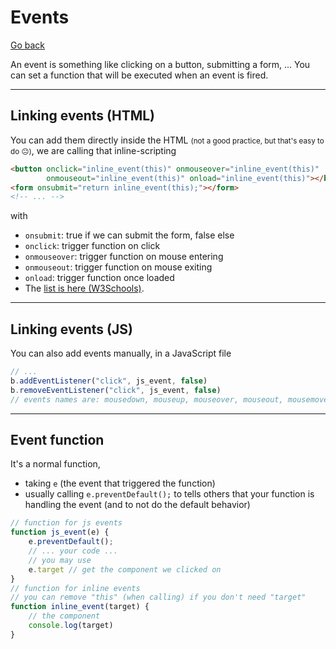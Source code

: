 # Events

[Go back](../../../../../archives/info/web/_old#javascript-for-websites)

An event is something like clicking on a button, submitting a form, ... You can set a function that will be executed when an event is fired.

<hr class="sl">

## Linking events (HTML)

You can add them directly inside the HTML <small>(not a good practice, but that's easy to do 😐)</small>, we are calling that inline-scripting

```html
<button onclick="inline_event(this)" onmouseover="inline_event(this)" 
        onmouseout="inline_event(this)" onload="inline_event(this)"></button>
<form onsubmit="return inline_event(this);"></form>
<!-- ... -->
```

with 

* `onsubmit`: true if we can submit the form, false else
* `onclick`: trigger function on click
* `onmouseover`: trigger function on mouse entering
* `onmouseout`: trigger function on mouse exiting
* `onload`: trigger function once loaded
* The [list is here (W3Schools)](https://www.w3schools.com/TAGs/ref_eventattributes.asp).

<hr class="sr">

## Linking events (JS)

You can also add events manually, in a JavaScript file

```js
// ...
b.addEventListener("click", js_event, false)
b.removeEventListener("click", js_event, false)
// events names are: mousedown, mouseup, mouseover, mouseout, mousemove, keydown, change
```

<hr class="sl">

## Event function

It's a normal function,

* taking `e` (the event that triggered the function)
* usually calling `e.preventDefault();` to tells others that your function is handling the event (and to not do the default behavior)

```js
// function for js events
function js_event(e) {
    e.preventDefault();
    // ... your code ...
    // you may use
    e.target // get the component we clicked on
}
// function for inline events
// you can remove "this" (when calling) if you don't need "target"
function inline_event(target) {
    // the component
    console.log(target)
}
```